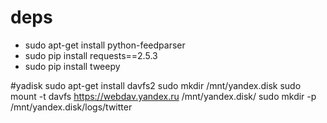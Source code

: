 # deps

* sudo apt-get install python-feedparser
* sudo pip install requests==2.5.3
* sudo pip install tweepy

#yadisk
sudo apt-get install davfs2
sudo mkdir /mnt/yandex.disk
sudo mount -t davfs https://webdav.yandex.ru /mnt/yandex.disk/
sudo mkdir -p /mnt/yandex.disk/logs/twitter
